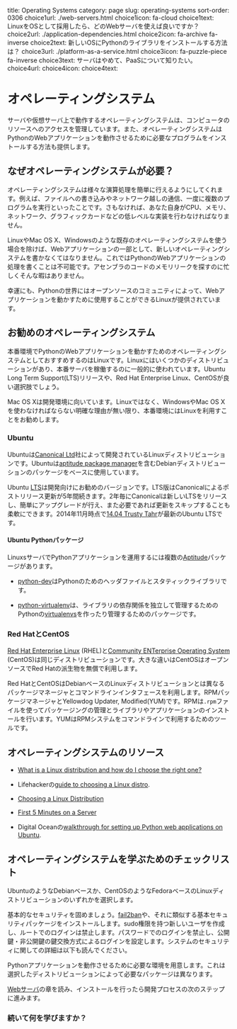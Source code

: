 title: Operating Systems
category: page
slug: operating-systems
sort-order: 0306
choice1url: ./web-servers.html
choice1icon: fa-cloud
choice1text: LinuxをOSとして採用したら、どのWebサーバを使えば良いですか？
choice2url: ./application-dependencies.html
choice2icon: fa-archive fa-inverse
choice2text: 新しいOSにPythonのライブラリをインストールする方法は？
choice3url: ./platform-as-a-service.html
choice3icon: fa-puzzle-piece fa-inverse
choice3text: サーバはやめて、PaaSについて知りたい。
choice4url:
choice4icon:
choice4text:


<!-- # Operating Systems -->
# オペレーティングシステム
<!-- An operating system runs on the server or virtual server and controls access 
to computing resources. The operating system also includes a way to install
programs necessary for running your Python web application. -->
サーバや仮想サーバ上で動作するオペレーティングシステムは、コンピュータのリソースへのアクセスを管理しています。また、オペレーティングシステムはPythonのWebアプリケーションを動作させるために必要なプログラムをインストールする方法も提供します。

<!-- ## Why are operating systems necessary? -->
## なぜオペレーティングシステムが必要？
<!-- An operating system makes many of the computing tasks we take for granted easy.
For example, the operating system enables writing to files, 
communicating over a network and running multiple programs at once. 
Otherwise you'd need to control the CPU, memory, network, graphics card, 
and many other components with your own low-level implementation. -->
オペレーティングシステムは様々な演算処理を簡単に行えるようにしてくれます。例えば、ファイルへの書き込みやネットワーク越しの通信、一度に複数のプログラムを実行といったことです。さもなければ、あなた自身がCPU、メモリ、ネットワーク、グラフィックカードなどの低レベルな実装を行わなければなりません。

<!-- Without using an existing operating system like Linux, Mac OS X, or Windows,
you'd be forced to write a new operating system as part of your web 
application.  It would be impossible to write features for your Python 
web application because you'd be too busy hunting down a memory leak in 
your assembly code, if you even were able to get that far. -->
LinuxやMac OS X、Windowsのような既存のオペレーティングシステムを使う場合を除けば、Webアプリケーションの一部として、新しいオペレーティングシステムを書かなくてはなりません。これではPythonのWebアプリケーションの処理を書くことは不可能です。アセンブラのコードのメモリリークを探すのに忙しくそんな暇はありません。

<!-- Fortunately, the open source community provides Linux to the Python world 
as a rock solid free operating system for running our applications. -->
幸運にも、Pythonの世界にはオープンソースのコミュニティによって、Webアプリケーションを動かすために使用することができるLinuxが提供されています。

<!-- ## Recommended operating systems -->
## お勧めのオペレーティングシステム
<!-- The only recommended operating system for production Python web stack 
deployments is Linux. There are several Linux distributions commonly used 
for running production servers. Ubuntu Long Term Support (LTS) releases, 
Red Hat Enterprise Linux, and CentOS are all viable options.  -->
本番環境でPythonのWebアプリケーションを動かすためのオペレーティングシステムとしておすすめするのはLinuxです。Linuxにはいくつかのディストリビューションがあり、本番サーバを稼働するのに一般的に使われています。Ubuntu Long Term Support(LTS)リリースや、Red Hat Enterprise Linux、CentOSが良い選択肢でしょう。

<!-- Mac OS X is fine for development activities. Windows and Mac 
OS X are not appropriate for production deployments unless there is a 
major reason why you must use them in lieu of Linux. -->
Mac OS Xは開発環境に向いています。Linuxではなく、WindowsやMac OS Xを使わなければならない明確な理由が無い限り、本番環境にはLinuxを利用すことをお勧めします。

### Ubuntu
<!-- Ubuntu is a Linux distribution packaged by the 
[Canonical Ltd](http://www.canonical.com/) company. Ubuntu uses the
Debian distribution as a base for packages, including the 
[aptitude package manager](http://wiki.debian.org/Apt). For desktop versions 
of Ubuntu, GNOME (until the 11.04 release) or Unity (11.10 through current)
is bundled with the distribution to provide a user interface. -->
Ubuntuは[Canonical Ltd](http://www.canonical.com/)社によって開発されているLinuxディストリビューションです。Ubuntuは[aptitude package manager](http://wiki.debian.org/Apt)を含むDebianディストリビューションのパッケージをベースに使用しています。

<!-- Ubuntu [Long Term Support](https://wiki.ubuntu.com/LTS) (LTS) releases
are the recommended versions to use for deployments. LTS versions receive
five years of post-release updates from Canonical. Every two years, Canonical 
creates a new LTS release, which allows for an easy upgrade path as well 
as flexibility in skipping every other LTS release if necessary. As of
November 2014, [14.04 Trusty Tahr](http://releases.ubuntu.com/14.04/)
is the latest Ubuntu LTS release. -->
Ubuntu [LTS](https://wiki.ubuntu.com/LTS)は開発向けにお勧めのバージョンです。LTS版はCanonicalによるポストリリース更新が5年間続きます。2年毎にCanonicalは新しいLTSをリリースし、簡単にアップグレードが行え、また必要であれば更新をスキップすることも柔軟にできます。2014年11月時点で[14.04 Trusty Tahr](http://releases.ubuntu.com/14.04/)が最新のUbuntu LTSです。

<!-- #### Ubuntu Python Packages -->
#### Ubuntu Pythonパッケージ
<!-- There are several 
[Aptitude](https://help.ubuntu.com/12.04/serverguide/aptitude.html)
packages found on Linux servers running a Python stack. These packages are:  -->
LinuxsサーバでPythonアプリケーションを運用するには複数の[Aptitude](https://help.ubuntu.com/12.04/serverguide/aptitude.html)パッケージがあります。

<!-- * [python-dev](http://packages.ubuntu.com/precise/python-dev) for header
  files and static library for Python -->
* [python-dev](http://packages.ubuntu.com/precise/python-dev)はPythonのためのヘッダファイルとスタティックライブラリです。

<!-- * [python-virtualenv](http://packages.ubuntu.com/precise/python-virtualenv)
  for creating and managing Python 
  [virtualenvs](http://www.virtualenv.org/en/latest/) to isolate library
  dependencies -->
* [python-virtualenv](http://packages.ubuntu.com/precise/python-virtualenv)は、ライブラリの依存関係を独立して管理するためのPythonの[virtualenvs](http://www.virtualenv.org/en/latest/)を作ったり管理するためのパッケージです。

<!-- ### Red Hat and CentOS -->
### Red HatとCentOS
<!-- [Red Hat Enterprise Linux](http://www.redhat.com/products/enterprise-linux/)
(RHEL) and [Community ENTerprise Operating System](http://www.centos.org/)
(CentOS) are the same distribution. The primary difference between the two 
is that CentOS is an open source, liberally licensed free derivative of RHEL. -->
[Red Hat Enterprise Linux](http://www.redhat.com/products/enterprise-linux/)
(RHEL)と[Community ENTerprise Operating System](http://www.centos.org/)
(CentOS)は同じディストリビューションです。大きな違いはCentOSはオープンソースでRed Hatの派生物を無償で利用します。

<!-- RHEL and CentOS use a different package manager and command-line interface 
from Debian-based Linux distributions: RPM Package Manager (RPM) and the 
Yellowdog Updater, Modified (YUM). RPM has a specific .rpm file format
to handle the packaging and installation of libraries and applications. YUM
provides a command-line interface for interacting with the RPM system. -->
Red HatとCentOSはDebianベースのLinuxディストリビューションとは異なるパッケージマネージャとコマンドラインインタフェースを利用します。RPMパッケージマネージャとYellowdog Updater, Modified(YUM)です。RPMは`.rpm`ファイルを使ってパッケージングの管理とライブラリやアプリケーションのインストールを行います。YUMはRPMシステムをコマンドラインで利用するためのツールです。

<!-- ## Operating System Resources -->
## オペレーティングシステムのリソース
<!-- * [What is a Linux distribution and how do I choose the right one?](http://www.linux.org/threads/selecting-a-linux-distribution.4087/) -->
* [What is a Linux distribution and how do I choose the right one?](http://www.linux.org/threads/selecting-a-linux-distribution.4087/)

<!-- * Lifehacker's [guide to choosing a Linux distro](http://lifehacker.com/5889950/how-to-find-the-perfect-linux-distribution-for-you). -->
* Lifehackerの[guide to choosing a Linux distro](http://lifehacker.com/5889950/how-to-find-the-perfect-linux-distribution-for-you).

* [Choosing a Linux Distribution](http://www.rackspace.com/knowledge_center/article/choosing-a-linux-distribution)

* [First 5 Minutes on a Server](http://plusbryan.com/my-first-5-minutes-on-a-server-or-essential-security-for-linux-servers)

<!-- * Digital Ocean has a detailed 
  [walkthrough for setting up Python web applications on Ubuntu](https://www.digitalocean.com/community/articles/how-to-set-up-ubuntu-cloud-servers-for-python-web-applications). -->
* Digital Oceanの[walkthrough for setting up Python web applications on Ubuntu](https://www.digitalocean.com/community/articles/how-to-set-up-ubuntu-cloud-servers-for-python-web-applications).


<!-- ## Operating systems learning checklist -->
## オペレーティングシステムを学ぶためのチェックリスト

<i class="fa fa-check-square-o"></i>
<!-- Choose either a Debian-based Linux distribution such as Ubuntu or a 
Fedora-based distribution like CentOS. -->
UbuntuのようなDebianベースか、CentOSのようなFedoraベースのLinuxディストリビューションのいずれかを選択します。

<i class="fa fa-check-square-o"></i>
<!-- Harden the security through a few basic steps. Install basic security 
packages such as [fail2ban](http://www.fail2ban.org/wiki/index.php/Main_Page) 
or its equivalent. Create a new user account with sudo privileges and disable
root logins. Disable password-only logins and use a public-private keypair 
instead. Read more about hardening systems in the resources listed below. -->
基本的なセキュリティを固めましょう。[fail2ban](http://www.fail2ban.org/wiki/index.php/Main_Page)や、それに類似する基本セキュリティパッケージをインストールします。sudo権限を持つ新しいユーザを作成し、ルートでのログインは禁止します。パスワードでのログインを禁止し、公開鍵・非公開鍵の鍵交換方式によるログインを設定します。システムのセキュリティに関しての詳細は以下も読んでください。

<i class="fa fa-check-square-o"></i>
<!-- Install Python-specific packages to prepare the environment for running a
Python application. Which packages you'll need to install depends on the 
distribution you've selected. -->
Pythonアプリケーションを動作させるために必要な環境を用意します。これは選択したディストリビューションによって必要なパッケージは異なります。

<i class="fa fa-check-square-o"></i>
<!-- Read up on [web servers](/web-servers.html) as installing one will be the 
next step in the deployment process. -->
[Webサーバ](./web-servers.html)の章を読み、インストールを行ったら開発プロセスの次のステップに進みます。

<!-- ### What topic do you need to learn to keep going? -->
### 続いて何を学びますか？
